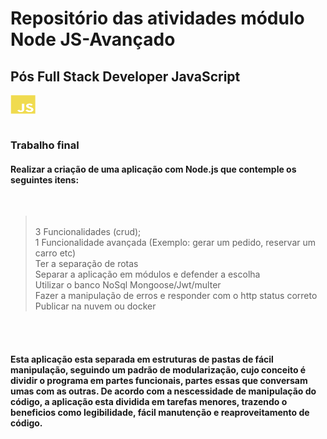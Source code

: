 <div>
<h1> Repositório das atividades módulo Node JS-Avançado </h1>
<h2>Pós Full Stack Developer JavaScript</h2>
<img align="center" alt="Mi-Js" height="30" width="40" src="https://raw.githubusercontent.com/devicons/devicon/master/icons/javascript/javascript-plain.svg">
</br></br>
</div>



<h3>Trabalho final</h3>
<h4>Realizar a criação de uma aplicação com Node.js que contemple os seguintes itens:</h4>
</br>

></br>3 Funcionalidades (crud);</br>
1 Funcionalidade avançada (Exemplo: gerar um pedido, reservar um carro etc)</br>
Ter a separação de rotas</br>
Separar a aplicação em módulos e defender a escolha</br>
Utilizar o banco NoSql Mongoose/Jwt/multer</br>
Fazer a manipulação de erros e responder com o http status correto</br>
Publicar na nuvem ou docker</br>
</br>
<h4>
</br>
Esta aplicação esta separada em estruturas de pastas de fácil manipulação, seguindo um padrão de modularização, cujo conceito é dividir o programa em partes funcionais, partes essas que conversam umas com as outras. De acordo com a nescessidade de manipulação do código, a aplicação esta dividida em tarefas menores, trazendo o beneficios como legibilidade, fácil manutenção e reaproveitamento de código.
</h4>